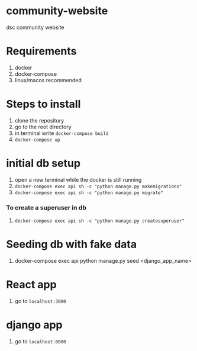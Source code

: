 # community-website
dsc community website

# Requirements
1. docker
2. docker-compose
3. linux/macos recommended

# Steps to install
1. clone the repository
2. go to the root directory
3. in terminal write ```docker-compose build```
4. ```docker-compose up```

# initial db setup
1. open a new terminal while the docker is still running
2. ```docker-compose exec api sh -c "python manage.py makemigrations"```
3. ```docker-compose exec api sh -c "python manage.py migrate"```
### To create a superuser in db
1.  ```docker-compose exec api sh -c "python manage.py createsuperuser"```

# Seeding db with fake data
1. docker-compose exec api python manage.py seed <django_app_name>   

# React app
1. go to  ```localhost:3000```

# django app
1. go to ```localhost:8000```

